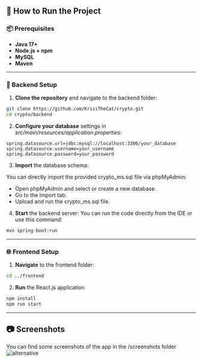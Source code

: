 ## 🧪 How to Run the Project

### 📦 Prerequisites

- **Java 17+**
- **Node.js + npm** 
- **MySQL** 
- **Maven**

---

### 🔧 Backend Setup

1. **Clone the repository** and navigate to the backend folder:

``` bash
git clone https://github.com/KrisiTheCat/crypto.git
cd crypto/backend
```

2. **Configure your database** settings in _src/main/resources/application.properties_:
```properties
spring.datasource.url=jdbc:mysql://localhost:3306/your_database
spring.datasource.username=your_username
spring.datasource.password=your_password
```

3. **Import** the database schema:

You can directly import the provided crypto_ms.sql file via phpMyAdmin:
- Open phpMyAdmin and select or create a new database.
- Go to the Import tab.
- Upload and run the crypto_ms.sql file.

4. **Start** the backend server:
You can run the code directly from the IDE or use this command: 
```bash
mvn spring-boot:run
```

---

### 🌐 Frontend Setup

1. **Navigate** to the frontend folder:

```bash
cd ../frontend
```

2. **Run** the React.js application

```bash
npm install
npm run start 
```
 
 ---

 ## 📷 Screenshots

 You can find some screenshots of the app in the /screenshots folder
 ![alternative](https://github.com/KrisiTheCat/crypto-app/main/screenshots/homepage.png)
